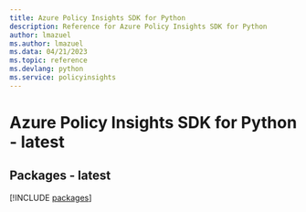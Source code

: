 ```yaml
---
title: Azure Policy Insights SDK for Python
description: Reference for Azure Policy Insights SDK for Python
author: lmazuel
ms.author: lmazuel
ms.data: 04/21/2023
ms.topic: reference
ms.devlang: python
ms.service: policyinsights
---
```

# Azure Policy Insights SDK for Python - latest
## Packages - latest
[!INCLUDE [packages](policy-insights-index.md)]